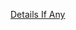 [Details If Any](https://github.com/deathbybandaid/piholeparser/blob/master/RecentRunLogs/parsingscripts/EasyListChina.md)

